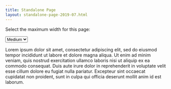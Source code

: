 ```yaml
---
title: Standalone Page
layout: standalone-page-2019-07.html
---
```


Select the maximum width for this page:

<div class="row">
  <div class="col-auto mb-3">
    <select class="page-width custom-select custom-select-sm">
      <option value="width-full">Full</option>
      <option value="width-medium" selected>Medium</option>
      <option value="width-narrow">Narrow</option>
    </select>
  </div>
</div>

Lorem ipsum dolor sit amet, consectetur adipiscing elit, sed do eiusmod tempor incididunt ut labore et dolore magna aliqua. Ut enim ad minim veniam, quis nostrud exercitation ullamco laboris nisi ut aliquip ex ea commodo consequat. Duis aute irure dolor in reprehenderit in voluptate velit esse cillum dolore eu fugiat nulla pariatur. Excepteur sint occaecat cupidatat non proident, sunt in culpa qui officia deserunt mollit anim id est laborum.
